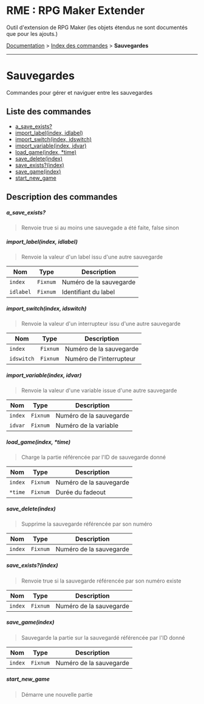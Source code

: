 # RME : RPG Maker Extender
Outil d'extension de RPG Maker (les objets étendus ne sont documentés que pour les ajouts.)

[Documentation](README.md) > [Index des commandes](Liste%20des%20commandes.md) > **Sauvegardes**  
- - -  
# Sauvegardes
Commandes pour gérer et naviguer entre les sauvegardes

## Liste des commandes
*    [a_save_exists?](#a_save_exists)
*    [import_label(index, idlabel)](#import_labelindex-idlabel)
*    [import_switch(index, idswitch)](#import_switchindex-idswitch)
*    [import_variable(index, idvar)](#import_variableindex-idvar)
*    [load_game(index, *time)](#load_gameindex-time)
*    [save_delete(index)](#save_deleteindex)
*    [save_exists?(index)](#save_existsindex)
*    [save_game(index)](#save_gameindex)
*    [start_new_game](#start_new_game)


## Description des commandes
##### a_save_exists?

> Renvoie true si au moins une sauvegade a été faite, false sinon

  
##### import_label(index, idlabel)

> Renvoie la valeur d'un label issu d'une autre sauvegarde

  
Nom|Type|Description  
--- | --- | ---  
`index`|`Fixnum`|Numéro de la sauvegarde  
`idlabel`|`Fixnum`|Identifiant du label  
##### import_switch(index, idswitch)

> Renvoie la valeur d'un interrupteur issu d'une autre sauvegarde

  
Nom|Type|Description  
--- | --- | ---  
`index`|`Fixnum`|Numéro de la sauvegarde  
`idswitch`|`Fixnum`|Numéro de l'interrupteur  
##### import_variable(index, idvar)

> Renvoie la valeur d'une variable issue d'une autre sauvegarde

  
Nom|Type|Description  
--- | --- | ---  
`index`|`Fixnum`|Numéro de la sauvegarde  
`idvar`|`Fixnum`|Numéro de la variable  
##### load_game(index, *time)

> Charge la partie référencée par l'ID de sauvegarde donné

  
Nom|Type|Description  
--- | --- | ---  
`index`|`Fixnum`|Numéro de la sauvegarde  
`*time`|`Fixnum`|Durée du fadeout  
##### save_delete(index)

> Supprime la sauvegarde référencée par son numéro

  
Nom|Type|Description  
--- | --- | ---  
`index`|`Fixnum`|Numéro de la sauvegarde  
##### save_exists?(index)

> Renvoie true si la sauvegarde référencée par son numéro existe

  
Nom|Type|Description  
--- | --- | ---  
`index`|`Fixnum`|Numéro de la sauvegarde  
##### save_game(index)

> Sauvegarde la partie sur la sauvegardé référencée par l'ID donné

  
Nom|Type|Description  
--- | --- | ---  
`index`|`Fixnum`|Numéro de la sauvegarde  
##### start_new_game

> Démarre une nouvelle partie

  
